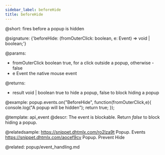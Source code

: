 ```yaml
---
sidebar_label: beforeHide
title: beforeHide
---          
```


@short: fires before a popup is hidden

@signature: {'beforeHide: (fromOuterClick: boolean, e: Event) => void | boolean;'}

@params:
- fromOuterClick		boolean			true, for a click outside a popup, otherwise - false
- e						Event			the native mouse event

@returns:
- result		void | boolean			true to hide a popup, false to block hiding a popup

@example:
popup.events.on("BeforeHide", function(fromOuterClick,e){
    console.log("A popup will be hidden");
    return true;
});


@template: api_event
@descr:
The event is blockable. Return *false* to block hiding a popup.

@relatedsample:
https://snippet.dhtmlx.com/ro2lza9t	Popup. Events
https://snippet.dhtmlx.com/aocef9cv	Popup. Prevent Hide


@related: popup/event_handling.md
